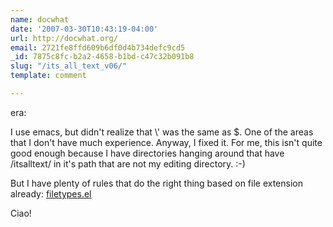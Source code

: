 ```yaml
---
name: docwhat
date: '2007-03-30T10:43:19-04:00'
url: http://docwhat.org/
email: 2721fe8ffd609b6df0d4b734defc9cd5
_id: 7875c8fc-b2a2-4658-b1bd-c47c32b091b8
slug: "/its_all_text_v06/"
template: comment

---
```


era:

I use emacs, but didn't realize that \\' was the same as $.  One of the areas that I don't have much experience.  Anyway, I fixed it.  For me, this isn't quite good enough because I have directories hanging around that have /itsalltext/ in it's path that are not my editing directory. :-)

But I have plenty of rules that do the right thing based on file extension already:  <a href="http://trac.gerf.org/homedir/browser/trunk/packages/emacs-base/.emacs.d/common/filetypes.el" rel="nofollow">filetypes.el</a>

Ciao!
